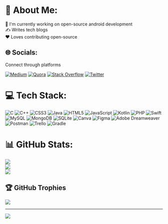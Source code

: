 # 💫 About Me:
🔭 I'm currently working on open-source android development<br>✍ Writes tech blogs<br> ❤ Loves contributing open-source<br>

## 🌐 Socials:
Connect through platforms

[![Medium](https://img.shields.io/badge/Medium-12100E?logo=medium&logoColor=white)](https://medium.com/@Kodeflap) [![Quora](https://img.shields.io/badge/Quora-%23B92B27.svg?logo=Quora&logoColor=white)](https://quora.com/profile/KodeFlap) [![Stack Overflow](https://img.shields.io/badge/-Stackoverflow-FE7A16?logo=stack-overflow&logoColor=white)](https://stackoverflow.com/users/19929283/kodeFlap) [![Twitter](https://img.shields.io/badge/Twitter-%231DA1F2.svg?logo=Twitter&logoColor=white)](https://twitter.com/@KodeFlap) 

# 💻 Tech Stack:
![C](https://img.shields.io/badge/c-%2300599C.svg?style=for-the-badge&logo=c&logoColor=white) ![C++](https://img.shields.io/badge/c++-%2300599C.svg?style=for-the-badge&logo=c%2B%2B&logoColor=white) ![CSS3](https://img.shields.io/badge/css3-%231572B6.svg?style=for-the-badge&logo=css3&logoColor=white) ![Java](https://img.shields.io/badge/java-%23ED8B00.svg?style=for-the-badge&logo=java&logoColor=white) ![HTML5](https://img.shields.io/badge/html5-%23E34F26.svg?style=for-the-badge&logo=html5&logoColor=white) ![JavaScript](https://img.shields.io/badge/javascript-%23323330.svg?style=for-the-badge&logo=javascript&logoColor=%23F7DF1E) ![Kotlin](https://img.shields.io/badge/kotlin-%230095D5.svg?style=for-the-badge&logo=kotlin&logoColor=white) ![PHP](https://img.shields.io/badge/php-%23777BB4.svg?style=for-the-badge&logo=php&logoColor=white) ![Swift](https://img.shields.io/badge/swift-F54A2A?style=for-the-badge&logo=swift&logoColor=white) ![MySQL](https://img.shields.io/badge/mysql-%2300f.svg?style=for-the-badge&logo=mysql&logoColor=white) ![MongoDB](https://img.shields.io/badge/MongoDB-%234ea94b.svg?style=for-the-badge&logo=mongodb&logoColor=white) ![SQLite](https://img.shields.io/badge/sqlite-%2307405e.svg?style=for-the-badge&logo=sqlite&logoColor=white) ![Canva](https://img.shields.io/badge/Canva-%2300C4CC.svg?style=for-the-badge&logo=Canva&logoColor=white) 	![Figma](https://img.shields.io/badge/figma-%23F24E1E.svg?style=for-the-badge&logo=figma&logoColor=white) ![Adobe Dreamweaver](https://img.shields.io/badge/Adobe%20Dreamweaver-FF61F6.svg?style=for-the-badge&logo=Adobe%20Dreamweaver&logoColor=white) ![Postman](https://img.shields.io/badge/Postman-FF6C37?style=for-the-badge&logo=postman&logoColor=white) ![Trello](https://img.shields.io/badge/Trello-%23026AA7.svg?style=for-the-badge&logo=Trello&logoColor=white) ![Gradle](https://img.shields.io/badge/Gradle-02303A.svg?style=for-the-badge&logo=Gradle&logoColor=white)
# 📊 GitHub Stats:
![](https://github-readme-stats.vercel.app/api?username=kodeflap&theme=dark&hide_border=false&include_all_commits=true&count_private=true)<br/>
![](https://github-readme-streak-stats.herokuapp.com/?user=kodeflap&theme=dark&hide_border=false)<br/>
![](https://github-readme-stats.vercel.app/api/top-langs/?username=kodeflap&theme=dark&hide_border=false&include_all_commits=true&count_private=true&layout=compact)

## 🏆 GitHub Trophies
![](https://github-profile-trophy.vercel.app/?username=kodeflap&theme=radical&no-frame=false&no-bg=false&margin-w=4)

---
[![](https://visitcount.itsvg.in/api?id=kodeflap&icon=4&color=1)](https://visitcount.itsvg.in)
